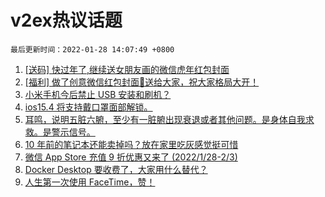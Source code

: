 # v2ex热议话题

`最后更新时间：2022-01-28 14:07:49 +0800`

1. [[送码] 快过年了,继续送女朋友画的微信虎年红包封面](https://www.v2ex.com/t/830996)
1. [[福利] 做了创意微信红包封面🧧送给大家，祝大家格局大开！](https://www.v2ex.com/t/831037)
1. [小米手机今后禁止 USB 安装和刷机？](https://www.v2ex.com/t/830928)
1. [ios15.4 将支持戴口罩面部解锁。](https://www.v2ex.com/t/831059)
1. [耳鸣，说明五脏六腑，至少有一脏腑出现衰退或者其他问题。是身体自我求救。是警示信号。](https://www.v2ex.com/t/831015)
1. [10 年前的笔记本还能卖掉吗？放在家里吃灰感觉挺可惜](https://www.v2ex.com/t/830918)
1. [微信 App Store 充值 9 折优惠又来了 (2022/1/28-2/3)](https://www.v2ex.com/t/831039)
1. [Docker Desktop 要收费了，大家用什么替代？](https://www.v2ex.com/t/830915)
1. [人生第一次使用 FaceTime，赞！](https://www.v2ex.com/t/831012)


